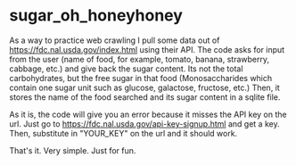 # sugar_oh_honeyhoney

As a  way to practice web crawling I pull some data out of https://fdc.nal.usda.gov/index.html using their API.
The code asks for input from the user (name of food, for example, tomato, banana, strawberry, cabbage, etc.) and give back the sugar content.
Its not the total carbohydrates, but the free sugar in that food (Monosaccharides which contain one sugar unit such as glucose, galactose, fructose, etc.)
Then, it stores the name of the food searched and its sugar content in a sqlite file.

As it is, the code will give you an error because it misses the API key on the url.
Just go to https://fdc.nal.usda.gov/api-key-signup.html and get a key. Then, substitute in "YOUR_KEY" on the url and it should work.

That's it. Very simple. Just for fun.
